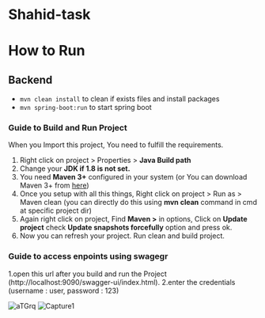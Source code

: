 # Shahid-task

<h1>How to Run </h1>

<h2> Backend </h2>
<ul>

<li><code>mvn clean install</code> to clean if exists files and install packages</li>
<li><code>mvn spring-boot:run</code>  to start spring boot</li>
</ul>


<h3>Guide to Build and Run Project</h3>
When you Import this project, You need to fulfill the requirements.

1. Right click on project > Properties > **Java Build path**
2. Change your **JDK if 1.8 is not set.**
3. You need **Maven 3+** configured in your system (or You can download Maven 3+ from [here](https://maven.apache.org/download.cgi))
4. Once you setup with all this things,
Right click on project > Run as > Maven clean (you can directly do this using **mvn clean** command in cmd at specific project dir)
5. Again right click on project, Find **Maven >** in options, Click on **Update project**
check **Update snapshots forcefully** option and press ok.
6. Now you can refresh your project. Run clean and build project.

<h3>Guide to access enpoints using swagegr</h3>

1.open this url after you build and run the Project (http://localhost:9090/swagger-ui/index.html).
2.enter the credentials (username : user, password : 123)

![aTGrq](https://user-images.githubusercontent.com/40933527/159552539-c8a8098e-6d29-43d0-b4ea-525d24bf25d7.jpg)
![Capture1](https://user-images.githubusercontent.com/40933527/159552063-e3e93f60-1f1a-451f-8fac-2d8b7578a39b.PNG)
